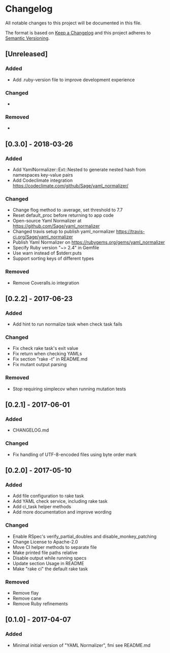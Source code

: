 # Changelog
All notable changes to this project will be documented in this file.

The format is based on [Keep a Changelog](http://keepachangelog.com/)
and this project adheres to [Semantic Versioning](http://semver.org/).

## [Unreleased]
### Added
- Add .ruby-version file to improve development experience

### Changed
-

### Removed
-


## [0.3.0] - 2018-03-26
### Added
- Add YamlNormalizer::Ext::Nested to generate nested hash from namespaces key-value pairs
- Add Codeclimate integration https://codeclimate.com/github/Sage/yaml_normalizer/

### Changed
- Change flog method to :average, set threshold to 7.7
- Reset default_proc before returning to app code
- Open-source Yaml Normalizer at https://github.com/Sage/yaml_normalizer
- Changed travis setup to publish yaml_normalizer https://travis-ci.org/Sage/yaml_normalizer
- Publish Yaml Normalizer on https://rubygems.org/gems/yaml_normalizer
- Specify Ruby version "~> 2.4" in Gemfile
- Use warn instead of $stderr.puts
- Support sorting keys of different types

### Removed
- Remove Coveralls.io integration


## [0.2.2] - 2017-06-23
### Added
- Add hint to run normalize task when check task fails

### Changed
- Fix check rake task's exit value
- Fix return when checking YAMLs
- Fix section "rake -t" in README.md
- Fix mutant output parsing

### Removed
- Stop requiring simplecov when running mutation tests


## [0.2.1] - 2017-06-01
### Added
- CHANGELOG.md

### Changed
- Fix handling of UTF-8-encoded files using byte order mark


## [0.2.0] - 2017-05-10
### Added
- Add file configuration to rake task
- Add YAML check service, including rake task
- Add ci_task helper methods
- Add more documentation and improve wording

### Changed
- Enable RSpec's verify_partial_doubles and disable_monkey_patching
- Change License to Apache-2.0
- Move CI helper methods to separate file
- Make printed file paths relative
- Disable output while running specs
- Update section Usage in README
- Make "rake ci" the default rake task

### Removed
- Remove flay
- Remove cane
- Remove Ruby refinements


## [0.1.0] - 2017-04-07
### Added
- Minimal initial version of "YAML Normalizer", fmi see README.md
